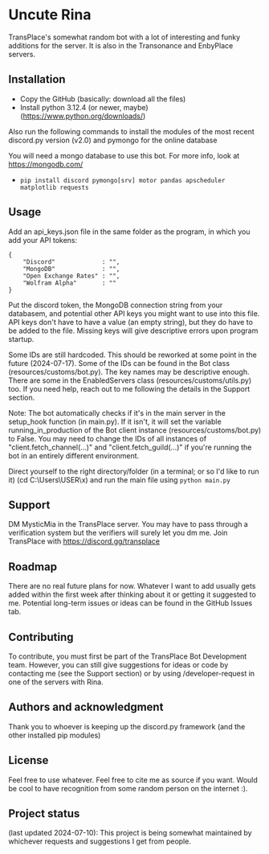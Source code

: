 # Uncute Rina

TransPlace's somewhat random bot with a lot of interesting and funky additions for the server.
It is also in the Transonance and EnbyPlace servers.

## Installation

- Copy the GitHub (basically: download all the files)
- Install python 3.12.4 (or newer, maybe) (https://www.python.org/downloads/)

Also run the following commands to install the modules of the most recent discord.py version (v2.0) and pymongo for the online database

You will need a mongo database to use this bot. For more info, look at https://mongodb.com/

[//]: # (- pip install -U git+https://github.com/Rapptz/discord.py/)
[//]: # (I likely won't be using the latest version anymore: only the stables)
- `pip install discord pymongo[srv] motor pandas apscheduler matplotlib requests`

## Usage

Add an api_keys.json file in the same folder as the program, in which you add your API tokens:

```
{
    "Discord"             : "",
    "MongoDB"             : "",
    "Open Exchange Rates" : "",
    "Wolfram Alpha"       : ""
}
```

Put the discord token, the MongoDB connection string from your databasem, and potential other API keys you might want to use into this file. API keys don't have to have a value (an empty string), but they do have to be added to the file. Missing keys will give descriptive errors upon program startup.

Some IDs are still hardcoded. This should be reworked at some point in the future (2024-07-17). Some of the IDs can be found in the Bot class (resources/customs/bot.py). The key names may be descriptive enough. There are some in the EnabledServers class (resources/customs/utils.py) too. If you need help, reach out to me following the details in the Support section.

Note: The bot automatically checks if it's in the main server in the setup_hook function (in main.py). If it isn't, it will set the variable running_in_production of the Bot client instance (resources/customs/bot.py) to False. You may need to change the IDs of all instances of "client.fetch_channel(...)" and "client.fetch_guild(...)" if you're running the bot in an entirely different environment.

Direct yourself to the right directory/folder (in a terminal; or so I'd like to run it) (cd C:\Users\USER\x\) and run the main file using `python main.py`

## Support

DM MysticMia in the TransPlace server. You may have to pass through a verification system but the verifiers will surely let you dm me. Join TransPlace with https://discord.gg/transplace

## Roadmap

There are no real future plans for now. Whatever I want to add usually gets added within the first week after thinking about it or getting it suggested to me. Potential long-term issues or ideas can be found in the GitHub Issues tab.

## Contributing

To contribute, you must first be part of the TransPlace Bot Development team. However, you can still give suggestions for ideas or code by contacting me (see the Support section) or by using /developer-request in one of the servers with Rina.

## Authors and acknowledgment

Thank you to whoever is keeping up the discord.py framework (and the other installed pip modules)

## License

Feel free to use whatever. Feel free to cite me as source if you want. Would be cool to have recognition from some random person on the internet :).

## Project status
(last updated 2024-07-10): This project is being somewhat maintained by whichever requests and suggestions I get from people.
